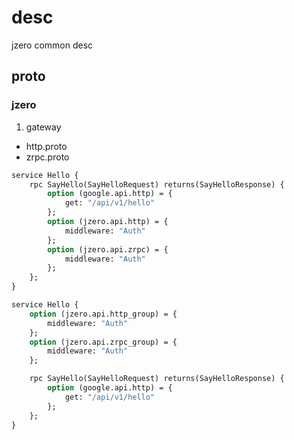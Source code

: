 # desc
jzero common desc

## proto

### jzero

1. gateway

* http.proto
* zrpc.proto

```protobuf
service Hello {
    rpc SayHello(SayHelloRequest) returns(SayHelloResponse) {
        option (google.api.http) = {
            get: "/api/v1/hello"
        };
        option (jzero.api.http) = {
            middleware: "Auth"
        };
        option (jzero.api.zrpc) = {
            middleware: "Auth"
        };
    };
}
```

```protobuf
service Hello {
    option (jzero.api.http_group) = {
        middleware: "Auth"
    };
    option (jzero.api.zrpc_group) = {
        middleware: "Auth"
    };

    rpc SayHello(SayHelloRequest) returns(SayHelloResponse) {
        option (google.api.http) = {
            get: "/api/v1/hello"
        };
    };
}
```
